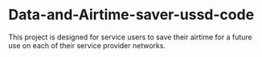 # Data-and-Airtime-saver-ussd-code
This project is designed for service users to save their airtime for a future use on each of their service provider networks.
